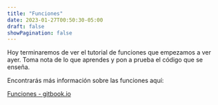 ```yaml
---
title: "Funciones"
date: 2023-01-27T00:50:30-05:00
draft: false
showPagination: false
---
```


Hoy terminaremos de ver el tutorial de funciones que empezamos a ver ayer. Toma nota de lo que aprendes y pon a prueba el código que se enseña.

<!-- {{< youtube H6U1Pm7x60E >}} -->


Encontrarás más información sobre las funciones aquí:

[Funciones - gitbook.io](https://makeitrealcamp.gitbook.io/javascript-book/funciones)